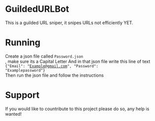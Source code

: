 # GuildedURLBot
This is a guilded URL sniper, it snipes URLs not efficiently YET.

# Running

Create a json file called <code>Password.json</code><br>, make sure its a Capital Letter
And in that json file write this line of text <code>{"Email": "Example@gmail.com", "Password": "Examplepassword"}</code><br>
Then run the json file and follow the instructions


# Support
If you would like to countribute to this project please do so, any help is wanted!
